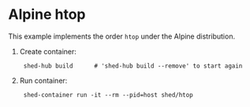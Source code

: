 # Alpine htop

This example implements the order `htop` under the Alpine distribution.

1. Create container:

        shed-hub build      # 'shed-hub build --remove' to start again

2. Run container:

        shed-container run -it --rm --pid=host shed/htop 

